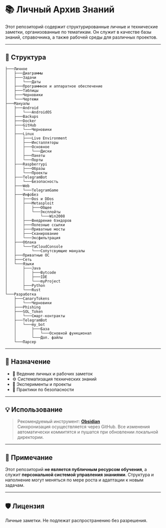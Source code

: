 # 📚 Личный Архив Знаний

Этот репозиторий содержит структурированные личные и технические заметки, организованные по тематикам. Он служит в качестве базы знаний, справочника, а также рабочей среды для различных проектов.

---

## 📁 Структура

```
├───Личное
│   ├───Диаграммы
│   ├───Задачи
│   │   └───Даты
│   ├───Программное и аппаратное обеспечение
│   ├───Таблицы
│   ├───Черновики
│   └───Чертежи
├───Мануалы
│   ├───Android
│   │   └───AndroidOS
│   ├───Backups
│   ├───Docker
│   ├───GitHub
│   │   └───Черновики
│   ├───Linux
│   │   ├───Live Environment
│   │   ├───Инсталляторы
│   │   ├───Основное
│   │   │   └───Диски
│   │   ├───Пакеты
│   │   └───Порты
│   ├───Raspberrypi
│   │   ├───Образы
│   │   └───Проекты
│   ├───TelegramBot
│   │   └───Безопасность
│   ├───Web
│   │   └───TelegramGame
│   ├───ИнфоБез
│   │   ├───Dos и DDos
│   │   ├───Metasploit
│   │   │   ├───Общее
│   │   │   └───Эксплойты
│   │   │       └───Win2008
│   │   ├───Внедрение бэкдоров
│   │   ├───Полезные ссылки
│   │   ├───Приватные мосты
│   │   ├───Сканирование
│   │   └───Эксфильтрация
│   ├───Облака
│   │   └───YaCloudConsole
│   │       └───Сопутсвующие мануалы
│   ├───Приватные ОС
│   ├───Сеть
│   └───Языки
│       ├───Java
│       │   ├───Bytcode
│       │   ├───IDE
│       │   └───myProject
│       ├───Python
│       └───Rust
└───Разработка
    ├───CanaryTokens
    │   └───Черновики
    ├───Phishing
    ├───SOL_Token
    │   └───Смарт-контракты
    ├───TelegramBot
    │   └───my_bot
    │       ├───База
    │       │   └───Основной функционал
    │       └───Доп. файлы
    └───Парсер
```

---

## 🧭 Назначение

- 📒 Ведение личных и рабочих заметок
- ⚙️ Систематизация технических знаний
- 🧪 Эксперименты и проекты
- 🔐 Практики по безопасности

---

## 💡 Использование

> Рекомендуемый инструмент: **[Obsidian](https://obsidian.md/)**  
> Синхронизация осуществляется через GitHub. Все изменения автоматически коммитятся и пушатся при обновлении локальной директории.

---

## 📌 Примечание

Этот репозиторий **не является публичным ресурсом обучения**, а служит **персональной системой управления знаниями**. Структура и наполнение могут меняться по мере роста и адаптации к новым задачам.

---

## 🛡️ Лицензия

Личные заметки. Не подлежат распространению без разрешения.
